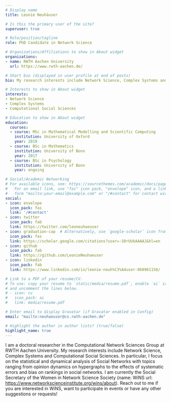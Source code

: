 ```yaml
---
# Display name
title: Leonie Neuhäuser

# Is this the primary user of the site?
superuser: true

# Role/position/tagline
role: PhD Candidate in Network Science 

# Organizations/Affiliations to show in About widget
organizations:
- name: RWTH Aachen University
  url: https://www.rwth-aachen.de/

# Short bio (displayed in user profile at end of posts)
bio: My research interests include Network Science, Complex Systems and Computational Social Sciences.

# Interests to show in About widget
interests:
- Network Science
- Complex Systems 
- Computational Social Sciences

# Education to show in About widget
education:
  courses:
  - course: MSc in Mathematical Modelling and Scientific Computing
    institution: University of Oxford
    year: 2019
  - course: BSc in Mathematics
    institution: University of Bonn
    year: 2017
  - course: BSc in Psychology
    institution: University of Bonn
    year: ongoing

# Social/Academic Networking
# For available icons, see: https://sourcethemes.com/academic/docs/page-builder/#icons
#   For an email link, use "fas" icon pack, "envelope" icon, and a link in the
#   form "mailto:your-email@example.com" or "/#contact" for contact widget.
social:
- icon: envelope
  icon_pack: fas
  link: '/#contact'
- icon: twitter
  icon_pack: fab
  link: https://twitter.com/leoneuhaeuser
- icon: graduation-cap  # Alternatively, use `google-scholar` icon from `ai` icon pack
  icon_pack: fas
  link: https://scholar.google.com/citations?user=-S0rUUkAAAAJ&hl=en
- icon: github
  icon_pack: fab
  link: https://github.com/LeonieNeuhaeuser
- icon: linkedin
  icon_pack: fab
  link: https://www.linkedin.com/in/leonie-neuh%C3%A4user-0b0961158/

# Link to a PDF of your resume/CV.
# To use: copy your resume to `static/media/resume.pdf`, enable `ai` icons in `params.toml`, 
# and uncomment the lines below.
# - icon: cv
#   icon_pack: ai
#   link: media/resume.pdf

# Enter email to display Gravatar (if Gravatar enabled in Config)
email: "mailto:neuhaeuser@cs.rwth-aachen.de"

# Highlight the author in author lists? (true/false)
highlight_name: true
---
```


I am a doctoral researcher in the Computational Network Sciences Group at RWTH Aachen University. My research interests include Network Science, Complex Systems and Computational Social Sciences. In particular, I focus on the statistical and dynamical analysis of Social Networks with topics ranging from opinion dynamics on hypergraphs to the effects of systematic errors and bias on rankings in social networks. 
I am currently the Social Secretary of the Women in Network Science Society (name: WiNS url: https://www.networkscienceinstitute.org/wins/about). Reach out to me if you are interested in WiNS, want to participate in events or have any other suggestions or requests!
